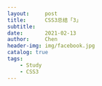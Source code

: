 ```yaml
---
layout:     post
title:      CSS3总结「3」
subtitle:   
date:       2021-02-13
author:     Chen
header-img: img/facebook.jpg
catalog: true
tags:
    - Study
    - CSS3
---
```


### 
